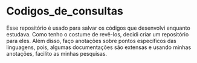 # Codigos_de_consultas

Esse repositório é usado para salvar os códigos que desenvolvi enquanto estudava. Como tenho o costume de revê-los, decidi criar um repositório para eles.
Além disso, faço anotações sobre pontos específicos das linguagens, pois, algumas documentações são extensas e usando minhas anotações, facilito as minhas pesquisas.
